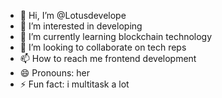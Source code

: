 - 👋 Hi, I’m @Lotusdevelope
- 👀 I’m interested in developing
- 🌱 I’m currently learning blockchain technology
- 💞️ I’m looking to collaborate on tech reps
- 📫 How to reach me frontend development
- 😄 Pronouns: her
- ⚡ Fun fact: i multitask a lot

<!---
Lotusdevelope/Lotusdevelope is a ✨ special ✨ repository because its `README.md` (this file) appears on your GitHub profile.
You can click the Preview link to take a look at your changes.
--->
